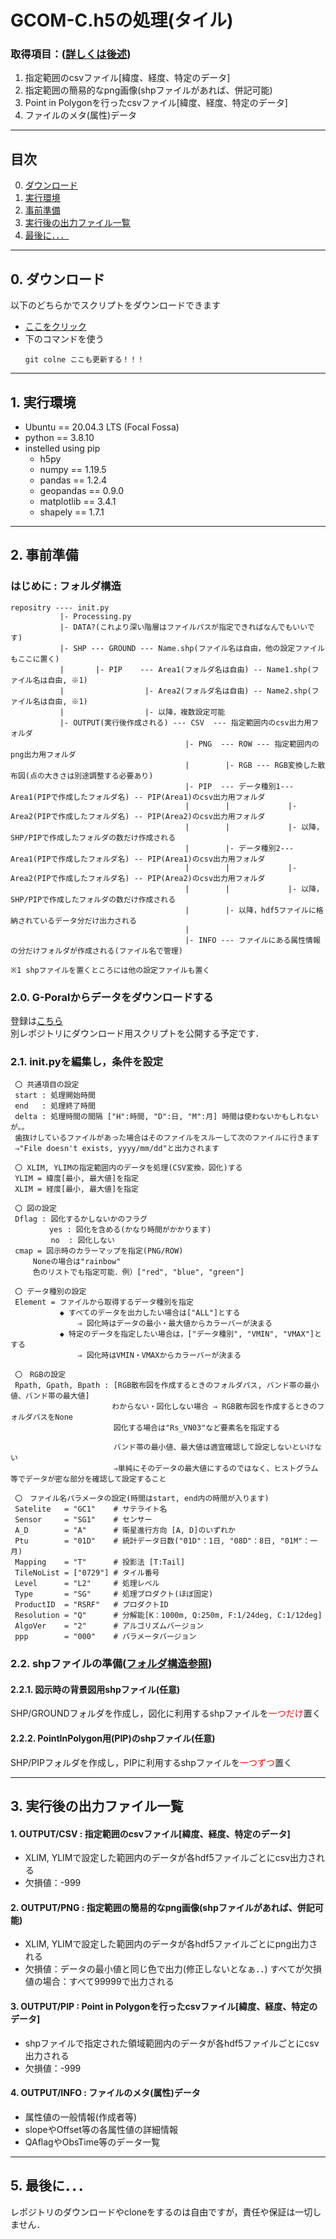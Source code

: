 # GCOM-C.h5の処理(タイル)
### 取得項目：([詳しくは後述](#ActScript))
1. 指定範囲のcsvファイル[緯度、経度、特定のデータ]
2. 指定範囲の簡易的なpng画像(shpファイルがあれば、併記可能)
3. Point in Polygonを行ったcsvファイル[緯度、経度、特定のデータ]
4. ファイルのメタ(属性)データ

---
## 目次
0. [ダウンロード](#Install)
1. [実行環境](#SetEnv)
2. [事前準備](#SetInit)
3. [実行後の出力ファイル一覧](#ActScript)
4. [最後に．．．](#Final)




---
<a id="Install"></a>

## 0. ダウンロード
以下のどちらかでスクリプトをダウンロードできます
- [ここをクリック](更新する！！！)  
- 下のコマンドを使う
	```
	git colne ここも更新する！！！
	```



---
<a id="SetEnv"></a>

## 1. 実行環境

- Ubuntu == 20.04.3 LTS (Focal Fossa)
- python == 3.8.10
- instelled using pip
	- h5py
  	- numpy      == 1.19.5
  	- pandas     == 1.2.4
  	- geopandas  == 0.9.0
  	- matplotlib == 3.4.1
  	- shapely    == 1.7.1




---
<a id="SetInit"></a>

## 2. 事前準備
<a id="FolderTree"></a>

### はじめに : フォルダ構造
```
repositry ---- init.py
           |- Processing.py
           |- DATA?(これより深い階層はファイルパスが指定できればなんでもいいです)
           |- SHP --- GROUND --- Name.shp(ファイル名は自由，他の設定ファイルもここに置く)
           |       |- PIP    --- Area1(フォルダ名は自由) -- Name1.shp(ファイル名は自由, ※1)
           |                  |- Area2(フォルダ名は自由) -- Name2.shp(ファイル名は自由, ※1) 
           |                  |- 以降，複数設定可能
           |- OUTPUT(実行後作成される) --- CSV  --- 指定範囲内のcsv出力用フォルダ
                                       |- PNG  --- ROW --- 指定範囲内のpng出力用フォルダ
									   |        |- RGB --- RGB変換した散布図(点の大きさは別途調整する必要あり)
                                       |- PIP  --- データ種別1--- Area1(PIPで作成したフォルダ名) -- PIP(Area1)のcsv出力用フォルダ
                                       |        |             |- Area2(PIPで作成したフォルダ名) -- PIP(Area2)のcsv出力用フォルダ
                                       |        |             |- 以降，SHP/PIPで作成したフォルダの数だけ作成される
                                       |        |- データ種別2--- Area1(PIPで作成したフォルダ名) -- PIP(Area1)のcsv出力用フォルダ
                                       |        |             |- Area2(PIPで作成したフォルダ名) -- PIP(Area2)のcsv出力用フォルダ
                                       |        |             |- 以降，SHP/PIPで作成したフォルダの数だけ作成される
                                       |        |- 以降，hdf5ファイルに格納されているデータ分だけ出力される
                                       | 
                                       |- INFO --- ファイルにある属性情報の分だけフォルダが作成される(ファイル名で管理) 

※1 shpファイルを置くところには他の設定ファイルも置く
```

### 2.0. G-Poralからデータをダウンロードする   
登録は[こちら](https://gportal.jaxa.jp/gpr/?lang=ja)  
別レポジトリにダウンロード用スクリプトを公開する予定です．   

### 2.1. init.pyを編集し，条件を設定  
   ```
	〇 共通項目の設定
	start : 処理開始時間
	end   : 処理終了時間
	delta : 処理時間の間隔 ["H":時間, "D":日, "M":月] 時間は使わないかもしれないが。。  
	歯抜けしているファイルがあった場合はそのファイルをスルーして次のファイルに行きます
	⇒"File doesn't exists, yyyy/mm/dd"と出力されます
	
	〇 XLIM, YLIMの指定範囲内のデータを処理(CSV変換，図化)する
	YLIM = 緯度[最小, 最大値]を指定  
	XLIM = 経度[最小, 最大値]を指定  
	
	〇 図の設定
	Dflag : 図化するかしないかのフラグ
	　　　　 yes : 図化を含める(かなり時間がかかります)
			no  : 図化しない
	cmap = 図示時のカラーマップを指定(PNG/ROW)  
		Noneの場合は"rainbow"
		色のリストでも指定可能．例）["red", "blue", "green"]
	
	〇 データ種別の設定
	Element = ファイルから取得するデータ種別を指定  
	          ◆ すべてのデータを出力したい場合は["ALL"]とする
                  ⇒ 図化時はデータの最小・最大値からカラーバーが決まる
              ◆ 特定のデータを指定したい場合は，["データ種別", "VMIN", "VMAX"]とする
                  ⇒ 図化時はVMIN・VMAXからカラーバーが決まる
	
	〇　RGBの設定
	Rpath, Gpath, Bpath : [RGB散布図を作成するときのフォルダパス, バンド帯の最小値、バンド帯の最大値]
						　わからない・図化しない場合 ⇒ RGB散布図を作成するときのフォルダパスをNone
						  図化する場合は"Rs_VN03"など要素名を指定する
						  
						  バンド帯の最小値、最大値は適宜確認して設定しないといけない
						  ⇒単純にそのデータの最大値にするのではなく、ヒストグラム等でデータが密な部分を確認して設定すること

	〇　ファイル名パラメータの設定(時間はstart, end内の時間が入ります)
	Satelite   = "GC1"    # サテライト名
	Sensor     = "SG1"    # センサー
	A_D        = "A"      # 衛星進行方向 [A, D]のいずれか
	Ptu        = "01D"    # 統計データ日数("01D"：1日, "08D"：8日, "01M"：一月)
	Mapping    = "T"      # 投影法 [T:Tail]
	TileNoList = ["0729"] # タイル番号
	Level      = "L2"     # 処理レベル
	Type       = "SG"     # 処理プロダクト(ほぼ固定)
	ProductID  = "RSRF"   # プロダクトID
	Resolution = "Q"      # 分解能[K：1000m, Q:250m, F:1/24deg, C:1/12deg]
	AlgoVer    = "2"      # アルゴリズムバージョン
	ppp        = "000"    # パラメータバージョン
   ```
   
### 2.2. shpファイルの準備([フォルダ構造参照](#FolderTree))
#### 2.2.1. 図示時の背景図用shpファイル(任意)
SHP/GROUNDフォルダを作成し，図化に利用するshpファイルを<span style="color: red; ">一つだけ</span>置く
#### 2.2.2. PointInPolygon用(PIP)のshpファイル(任意)
SHP/PIPフォルダを作成し，PIPに利用するshpファイルを<span style="color: red; ">一つずつ</span>置く



---
<a id="ActScript"></a>

## 3. 実行後の出力ファイル一覧
#### 1. OUTPUT/CSV  : 指定範囲のcsvファイル[緯度、経度、特定のデータ]
- XLIM, YLIMで設定した範囲内のデータが各hdf5ファイルごとにcsv出力される
- 欠損値：-999
#### 2. OUTPUT/PNG  : 指定範囲の簡易的なpng画像(shpファイルがあれば、併記可能)
- XLIM, YLIMで設定した範囲内のデータが各hdf5ファイルごとにpng出力される
- 欠損値：データの最小値と同じ色で出力(修正しないとなぁ．．)
		すべてが欠損値の場合：すべて99999で出力される
#### 3. OUTPUT/PIP  : Point in Polygonを行ったcsvファイル[緯度、経度、特定のデータ]
- shpファイルで指定された領域範囲内のデータが各hdf5ファイルごとにcsv出力される
- 欠損値：-999
#### 4. OUTPUT/INFO : ファイルのメタ(属性)データ
- 属性値の一般情報(作成者等)
- slopeやOffset等の各属性値の詳細情報
- QAflagやObsTime等のデータ一覧



---
<a id="Final"></a>

## 5. 最後に．．．
レポジトリのダウンロードやcloneをするのは自由ですが，責任や保証は一切しません．
